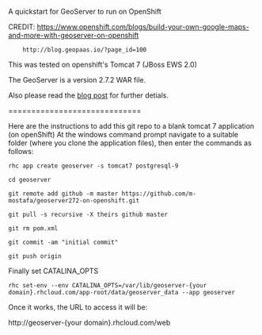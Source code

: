 A quickstart for GeoServer to run on OpenShift

CREDIT: https://www.openshift.com/blogs/build-your-own-google-maps-and-more-with-geoserver-on-openshift

		http://blog.geopaas.io/?page_id=100

This was tested on openshift's Tomcat 7 (JBoss EWS 2.0)

The GeoServer is a version 2.7.2 WAR file.

Also please read the [blog post](https://www.openshift.com/blogs/build-your-own-google-maps-and-more-with-geoserver-on-openshift) for further detials.


=============================

Here are the instructions to add this git repo to a blank tomcat 7 application (on openShift) 
At the windows command prompt navigate to a suitable folder (where you clone the application files), then enter the commands as follows:

	rhc app create geoserver -s tomcat7 postgresql-9

    cd geoserver

	git remote add github -m master https://github.com/m-mostafa/geoserver272-on-openshift.git

	git pull -s recursive -X theirs github master
	
	git rm pom.xml
	
	git commit -am "initial commit"

	git push origin
	

Finally set CATALINA_OPTS

	rhc set-env --env CATALINA_OPTS=/var/lib/geoserver-{your domain}.rhcloud.com/app-root/data/geoserver_data --app geoserver	
	
Once it works, the URL to access it will be:

http://geoserver-{your domain}.rhcloud.com/web


